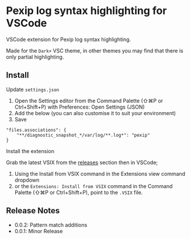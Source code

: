 # Pexip log syntax highlighting for VSCode

VSCode extension for Pexip log syntax highlighting.  
 
Made for the `Dark+` VSC theme, in other themes you may find that there is only partial highlighting.

## Install  

Update `settings.json` 

1. Open the Settings editor from the Command Palette (⇧⌘P or Ctrl+Shift+P) with Preferences: Open Settings (JSON)
2. Add the below (you can also customise it to suit your environment)
3. Save 

```
"files.associations": {
	"**/diagnostic_snapshot_*/var/log/**.log*": "pexip"
}
```
 
Install the extension 

Grab the latest VSIX from the [releases](https://github.com/darrengoulden/vsc-pexiplogs-extension/releases) section then in VSCode;
1. Using the Install from VSIX command in the Extensions view command dropdown
2. or the `Extensions: Install from VSIX` command in the Command Palette (⇧⌘P or Ctrl+Shift+P), point to the `.VSIX` file.  

## Release Notes  

* 0.0.2: Pattern match additions
* 0.0.1: Minor Release
